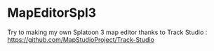 # MapEditorSpl3
Try to making my own Splatoon 3 map editor thanks to Track Studio : https://github.com/MapStudioProject/Track-Studio

